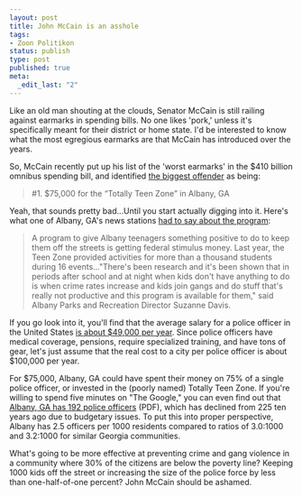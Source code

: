 ```yaml
--- 
layout: post
title: John McCain is an asshole
tags: 
- Zoon Politikon
status: publish
type: post
published: true
meta: 
  _edit_last: "2"
---
```

Like an old man shouting at the clouds, Senator McCain is still railing against earmarks in spending bills. No one likes 'pork,' unless it's specifically meant for their district or home state. I'd be interested to know what the most egregious earmarks are that McCain has introduced over the years. 

So, McCain recently put up his list of the 'worst earmarks' in the $410 billion omnibus spending bill, and identified <a href="http://twitter.com/SenJohnMcCain/status/1289812738">the biggest offender</a> as being:
<blockquote>#1. $75,000 for the “Totally Teen Zone” in Albany, GA</blockquote>

Yeah, that sounds pretty bad...Until you start actually digging into it. Here's what one of Albany, GA's news stations <a href="http://www.walb.com/Global/story.asp?S=9961499&nav=menu37_3">had to say about the program</a>:

<blockquote>A program to give Albany teenagers something positive to do to keep them off the streets is getting federal stimulus money. Last year, the Teen Zone provided activities for more than a thousand students during 16 events..."There's been research and it's been shown that in periods after school and at night when kids don't have anything to do is when crime rates increase and kids join gangs and do stuff that's really not productive and this program is available for them," said Albany Parks and Recreation Director Suzanne Davis.</blockquote>

If you go look into it, you'll find that the average salary for a police officer in the United States <a href="http://swz.salary.com/salarywizard/layouthtmls/swzl_compresult_national_LG12000003.html">is about $49,000 per year</a>. Since police officers have medical coverage, pensions, require specialized training, and have tons of gear, let's just assume that the real cost to a city per police officer is about $100,000 per year.

For $75,000, Albany, GA could have spent their money on 75% of a single police officer, or invested in the (poorly named) Totally Teen Zone. If you're willing to spend five minutes on "The Google," you can even find out that <a href="http://www.albany.ga.us/apd2/documents/December-Thin%20Blue%20Line.pdf">Albany, GA has 192 police officers</a> (PDF), which has declined from 225 ten years ago due to budgetary issues. To put this into proper perspective, Albany has 2.5 officers per 1000 residents compared to ratios of 3.0:1000 and 3.2:1000 for similar Georgia communities.

What's going to be more effective at preventing crime and gang violence in a community where 30% of the citizens are below the poverty line? Keeping 1000 kids off the street or increasing the size of the police force by less than one-half-of-one percent? John McCain should be ashamed.
